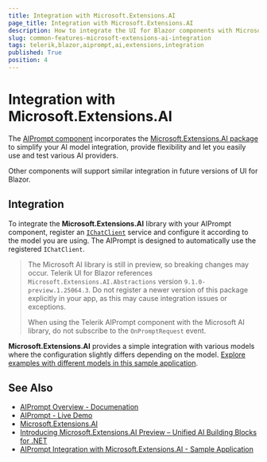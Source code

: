 ```yaml
---
title: Integration with Microsoft.Extensions.AI
page_title: Integration with Microsoft.Extensions.AI
description: How to integrate the UI for Blazor components with Microsoft.Extensions.AI
slug: common-features-microsoft-extensions-ai-integration
tags: telerik,blazor,aiprompt,ai,extensions,integration
published: True
position: 4
---
```


# Integration with Microsoft.Extensions.AI

The [AIPrompt component](slug:aiprompt-overview) incorporates the [Microsoft.Extensions.AI package](https://learn.microsoft.com/en-us/dotnet/api/microsoft.extensions.ai?view=net-9.0-pp) to simplify your AI model integration, provide flexibility and let you easily use and test various AI providers.

Other components will support similar integration in future versions of UI for Blazor.

## Integration

To integrate the **Microsoft.Extensions.AI** library with your AIPrompt component, register an [`IChatClient`](https://learn.microsoft.com/en-us/dotnet/api/microsoft.extensions.ai.ichatclient?view=net-9.0-pp) service and configure it according to the model you are using. The AIPrompt is designed to automatically use the registered `IChatClient`.

> The Microsoft AI library is still in preview, so breaking changes may occur. Telerik UI for Blazor references `Microsoft.Extensions.AI.Abstractions` version `9.1.0-preview.1.25064.3`. Do not register a newer version of this package explicitly in your app, as this may cause integration issues or exceptions.
>
> When using the Telerik AIPrompt component with the Microsoft AI library, do not subscribe to the `OnPromptRequest` event.

**Microsoft.Extensions.AI** provides a simple integration with various models where the configuration slightly differs depending on the model. [Explore examples with different models in this sample application](https://github.com/telerik/blazor-ui/tree/master/common/microsoft-extensions-ai-integration/AIPromptIntegration).

## See Also 

* [AIPrompt Overview - Documenation](slug:aiprompt-overview)
* [AIPrompt - Live Demo](https://demos.telerik.com/blazor-ui/aiprompt/overview)
* [Microsoft.Extensions.AI](https://learn.microsoft.com/en-us/dotnet/api/microsoft.extensions.ai?view=net-9.0-pp)
* [Introducing Microsoft.Extensions.AI Preview – Unified AI Building Blocks for .NET](https://devblogs.microsoft.com/dotnet/introducing-microsoft-extensions-ai-preview/)
* [AIPrompt Integration with Microsoft.Extensions.AI - Sample Application](https://github.com/telerik/blazor-ui/tree/master/common/microsoft-extensions-ai-integration/AIPromptIntegration)